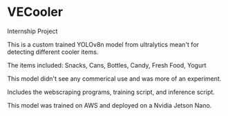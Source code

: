 # VECooler
Internship Project

This is a custom trained YOLOv8n model from ultralytics mean't for detecting different cooler items.

The items included: Snacks, Cans, Bottles, Candy, Fresh Food, Yogurt

This model didn't see any commerical use and was more of an experiment. 

Includes the webscraping programs, training script, and inference script.

This model was trained on AWS and deployed on a Nvidia Jetson Nano.
